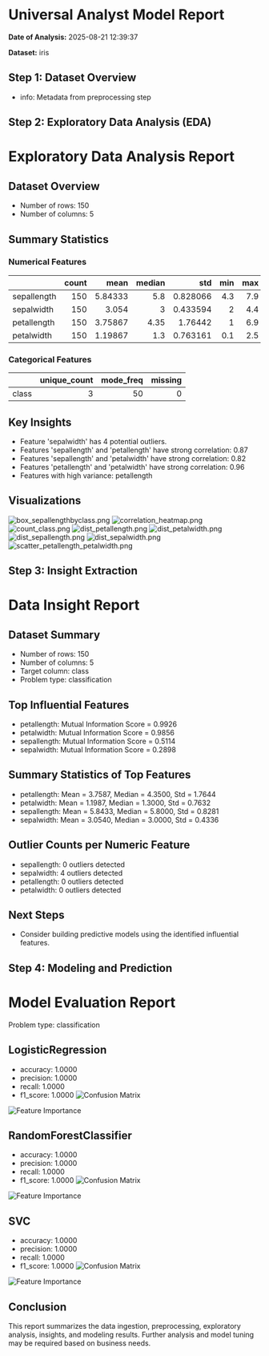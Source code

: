 # Universal Analyst Model Report

**Date of Analysis:** 2025-08-21 12:39:37

**Dataset:** iris

## Step 1: Dataset Overview
- info: Metadata from preprocessing step

## Step 2: Exploratory Data Analysis (EDA)
# Exploratory Data Analysis Report

## Dataset Overview
- Number of rows: 150
- Number of columns: 5

## Summary Statistics
### Numerical Features
|             |   count |    mean |   median |      std |   min |   max |      skew |   kurtosis |
|:------------|--------:|--------:|---------:|---------:|------:|------:|----------:|-----------:|
| sepallength |     150 | 5.84333 |     5.8  | 0.828066 |   4.3 |   7.9 |  0.311753 |  -0.573568 |
| sepalwidth  |     150 | 3.054   |     3    | 0.433594 |   2   |   4.4 |  0.330703 |   0.241443 |
| petallength |     150 | 3.75867 |     4.35 | 1.76442  |   1   |   6.9 | -0.271712 |  -1.39536  |
| petalwidth  |     150 | 1.19867 |     1.3  | 0.763161 |   0.1 |   2.5 | -0.103944 |  -1.33525  |

### Categorical Features
|       |   unique_count |   mode_freq |   missing |
|:------|---------------:|------------:|----------:|
| class |              3 |          50 |         0 |

## Key Insights
- Feature 'sepalwidth' has 4 potential outliers.
- Features 'sepallength' and 'petallength' have strong correlation: 0.87
- Features 'sepallength' and 'petalwidth' have strong correlation: 0.82
- Features 'petallength' and 'petalwidth' have strong correlation: 0.96
- Features with high variance: petallength

## Visualizations
![box_sepallengthbyclass.png](box_sepallengthbyclass.png)
![correlation_heatmap.png](correlation_heatmap.png)
![count_class.png](count_class.png)
![dist_petallength.png](dist_petallength.png)
![dist_petalwidth.png](dist_petalwidth.png)
![dist_sepallength.png](dist_sepallength.png)
![dist_sepalwidth.png](dist_sepalwidth.png)
![scatter_petallength_petalwidth.png](scatter_petallength_petalwidth.png)

## Step 3: Insight Extraction
# Data Insight Report

## Dataset Summary
- Number of rows: 150
- Number of columns: 5
- Target column: class
- Problem type: classification

## Top Influential Features
- petallength: Mutual Information Score = 0.9926
- petalwidth: Mutual Information Score = 0.9856
- sepallength: Mutual Information Score = 0.5114
- sepalwidth: Mutual Information Score = 0.2898

## Summary Statistics of Top Features
- petallength: Mean = 3.7587, Median = 4.3500, Std = 1.7644
- petalwidth: Mean = 1.1987, Median = 1.3000, Std = 0.7632
- sepallength: Mean = 5.8433, Median = 5.8000, Std = 0.8281
- sepalwidth: Mean = 3.0540, Median = 3.0000, Std = 0.4336

## Outlier Counts per Numeric Feature
- sepallength: 0 outliers detected
- sepalwidth: 4 outliers detected
- petallength: 0 outliers detected
- petalwidth: 0 outliers detected

## Next Steps
- Consider building predictive models using the identified influential features.

## Step 4: Modeling and Prediction
# Model Evaluation Report

Problem type: classification

## LogisticRegression
- accuracy: 1.0000
- precision: 1.0000
- recall: 1.0000
- f1_score: 1.0000
![Confusion Matrix](LogisticRegression_confusion_matrix.png)

![Feature Importance](LogisticRegression_feature_importance.png)

## RandomForestClassifier
- accuracy: 1.0000
- precision: 1.0000
- recall: 1.0000
- f1_score: 1.0000
![Confusion Matrix](RandomForestClassifier_confusion_matrix.png)

![Feature Importance](RandomForestClassifier_feature_importance.png)

## SVC
- accuracy: 1.0000
- precision: 1.0000
- recall: 1.0000
- f1_score: 1.0000
![Confusion Matrix](SVC_confusion_matrix.png)

![Feature Importance](SVC_feature_importance.png)


## Conclusion
This report summarizes the data ingestion, preprocessing, exploratory analysis, insights, and modeling results.
Further analysis and model tuning may be required based on business needs.

